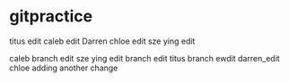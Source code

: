 # gitpractice

titus edit
caleb edit
Darren
chloe edit
sze ying edit


caleb branch edit
sze ying edit branch edit
titus branch ewdit
darren_edit
chloe adding another change
